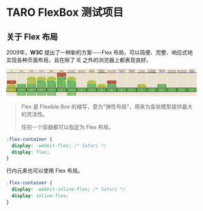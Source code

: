 # TARO FlexBox 测试项目

## 关于 Flex 布局

2009年，**W3C** 提出了一种新的方案----Flex 布局，可以简便、完整、响应式地实现各种页面布局，且在除了 IE 之外的浏览器上都表现良好。

[![CanIUseFlexBox](./src/asset/CanIUse.png)](https://caniuse.com/#feat=flexbox)

> Flex 是 Flexible Box 的缩写，意为"弹性布局"，用来为盒状模型提供最大的灵活性。
> 
> 任何一个容器都可以指定为 Flex 布局。

```css
.flex-container {
  display: -webkit-flex; /* Safari */
  display: flex;
}
```

行内元素也可以使用 Flex 布局。

```css
.flex-container {
  display: -webkit-inline-flex; /* Safari */
  display: inline-flex;
}
```
